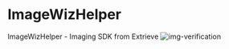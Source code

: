 # ImageWizHelper
ImageWizHelper - Imaging SDK from Extrieve
<img src="https://raw.githubusercontent.com/ExtrieveTechnologies/ImageWizHelper/main/ImageWizHelper_v2.gif?raw=true" alt="img-verification" autoplay>
